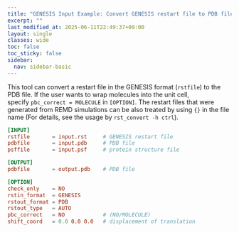 ```yaml
---
title: "GENESIS Input Example: Convert GENESIS restart file to PDB file (`rst_convert`)"
excerpt: ""
last_modified_at: 2025-06-11T22:49:37+09:00
layout: single
classes: wide
toc: false
toc_sticky: false
sidebar:
  nav: sidebar-basic
---
```



This tool can convert a restart file in the GENESIS format (`rstfile`) to the
PDB file. If the user wants to wrap molecules into the unit cell,
specify `pbc_correct = MOLECULE` in `[OPTION]`. The restart files that were
generated from REMD simulations can be also treated by using `{}` in the file
name (For details, see the usage by `rst_convert -h ctrl`).


```toml
[INPUT]
rstfile       = input.rst     # GENESIS restart file
pdbfile       = input.pdb     # PDB file
psffile       = input.psf     # protein structure file

[OUTPUT]
pdbfile       = output.pdb    # PDB file

[OPTION]
check_only    = NO
rstin_format  = GENESIS
rstout_format = PDB
rstout_type   = AUTO
pbc_correct   = NO            # (NO/MOLECULE)
shift_coord   = 0.0 0.0 0.0   # displacement of translation
```
